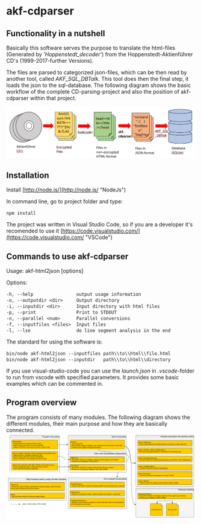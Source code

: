 # akf-cdparser


## Functionality in a nutshell
Basically this software serves the purpose to translate the html-files (Generated by *'Hoppenstedt_decoder'*) from the Hoppenstedt-Aktienführer CD's (1999-2017-further Versions). 

The files are parsed to categorized json-files, which can be then read by another tool, called *AKF_SQL_DBTalk*. 
This tool does then the final step, it loads the json to the sql-database. The following diagram shows the basic workflow of the complete CD-parsing-project and also the position of akf-cdparser within that project.



![](./docs/basic_workflow.png)

## Installation 
Install [http://node.js/](http://node.js/ "NodeJs")


In command line, go to project folder and type: 

    npm install

The project was written in Visual Studio Code, so if you are a developer it's recomended to use it
[https://code.visualstudio.com/](https://code.visualstudio.com/ "VSCode")

## Commands to use akf-cdparser
  Usage: akf-html2json [options]

  Options:

    -h, --help                output usage information
    -o, --outputdir <dir>     Output directory
    -i, --inputdir <dir>      Input directory with html files
    -p, --print               Print to STDOUT
    -n, --parallel <num>      Parallel conversions
    -f, --inputfiles <files>  Input files
    -l, --lse                 do line segment analysis in the end



The standard for using the software is: 
    
    bin/node akf-html2json --inputfiles path\\to\\html\\file.html
	bin/node akf-html2json --inputdir   path\\to\\html\\directory

If you use visual-studio-code you can use the *launch.json* in *.vscode*-folder to run from vscode with specified parameters. It provides some basic examples which can be commented in. 


## Program overview 

The program consists of many modules. The following diagram shows the different modules, their main purpose and how they are basically connected.  
![](./docs/DiagramAKFcdParser.png)

